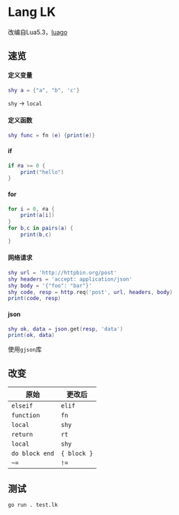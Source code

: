 # Lang LK
改编自Lua5.3，[luago](https://github.com/zxh0/luago-book)

## 速览
#### 定义变量
```lua
shy a = {"a", "b", 'c'}
```
`shy` -> `local`

#### 定义函数
```lua
shy func = fn (e) {print(e)}
```

#### if
```lua
if #a >= 0 {
    print("hello")
}
```

#### for
```lua
for i = 0, #a {
    print(a[i])
}
for b,c in pairs(a) {
    print(b,c)
}
```

#### 网络请求
```lua
shy url = 'http://httpbin.org/post'
shy headers = 'accept: application/json'
shy body = '{"foo": "bar"}'
shy code, resp = http.req('post', url, headers, body)
print(code, resp)
```

#### json
```lua
shy ok, data = json.get(resp, 'data')
print(ok, data)
```
使用`gjson`库

## 改变
原始|更改后
-|-
`elseif`|`elif`
`function`|`fn`
`local`|`shy`
`return`|`rt`
`local`|`shy`
`do block end`|`{ block }`
`~=`|`!=`

## 测试
`go run . test.lk`